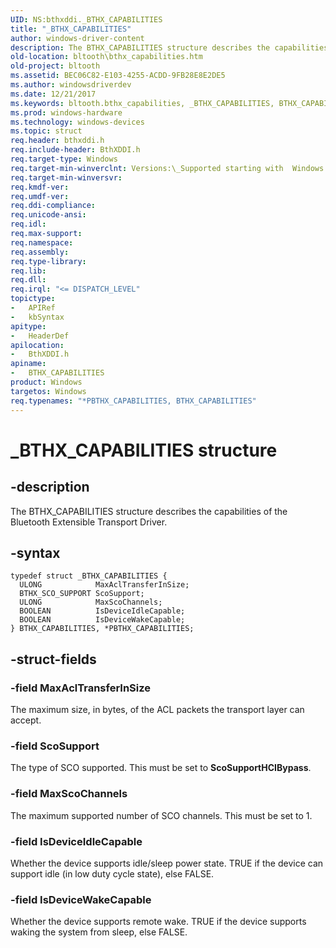 ```yaml
---
UID: NS:bthxddi._BTHX_CAPABILITIES
title: "_BTHX_CAPABILITIES"
author: windows-driver-content
description: The BTHX_CAPABILITIES structure describes the capabilities of the Bluetooth Extensible Transport Driver.
old-location: bltooth\bthx_capabilities.htm
old-project: bltooth
ms.assetid: BEC06C82-E103-4255-ACDD-9FB28E8E2DE5
ms.author: windowsdriverdev
ms.date: 12/21/2017
ms.keywords: bltooth.bthx_capabilities, _BTHX_CAPABILITIES, BTHX_CAPABILITIES structure [Bluetooth Devices], bthxddi/BTHX_CAPABILITIES, PBTHX_CAPABILITIES, bthxddi/PBTHX_CAPABILITIES, *PBTHX_CAPABILITIES, PBTHX_CAPABILITIES structure pointer [Bluetooth Devices], BTHX_CAPABILITIES
ms.prod: windows-hardware
ms.technology: windows-devices
ms.topic: struct
req.header: bthxddi.h
req.include-header: BthXDDI.h
req.target-type: Windows
req.target-min-winverclnt: Versions:\_Supported starting with  Windows 8.
req.target-min-winversvr: 
req.kmdf-ver: 
req.umdf-ver: 
req.ddi-compliance: 
req.unicode-ansi: 
req.idl: 
req.max-support: 
req.namespace: 
req.assembly: 
req.type-library: 
req.lib: 
req.dll: 
req.irql: "<= DISPATCH_LEVEL"
topictype:
-	APIRef
-	kbSyntax
apitype:
-	HeaderDef
apilocation:
-	BthXDDI.h
apiname:
-	BTHX_CAPABILITIES
product: Windows
targetos: Windows
req.typenames: "*PBTHX_CAPABILITIES, BTHX_CAPABILITIES"
---
```


# _BTHX_CAPABILITIES structure


## -description


The BTHX_CAPABILITIES structure describes the capabilities of the Bluetooth Extensible Transport Driver.


## -syntax


````
typedef struct _BTHX_CAPABILITIES {
  ULONG            MaxAclTransferInSize;
  BTHX_SCO_SUPPORT ScoSupport;
  ULONG            MaxScoChannels;
  BOOLEAN          IsDeviceIdleCapable;
  BOOLEAN          IsDeviceWakeCapable;
} BTHX_CAPABILITIES, *PBTHX_CAPABILITIES;
````


## -struct-fields




### -field MaxAclTransferInSize

The maximum size, in bytes, of the ACL packets the transport layer can accept.


### -field ScoSupport

The type of SCO supported. This must be set to <b>ScoSupportHCIBypass</b>.


### -field MaxScoChannels

The maximum supported number of SCO channels. This must be set to 1.


### -field IsDeviceIdleCapable

Whether the device supports idle/sleep power state. TRUE if the device can support idle (in low duty cycle state), else FALSE.


### -field IsDeviceWakeCapable

Whether the device supports remote wake. TRUE if the device supports waking the system from sleep, else FALSE.

